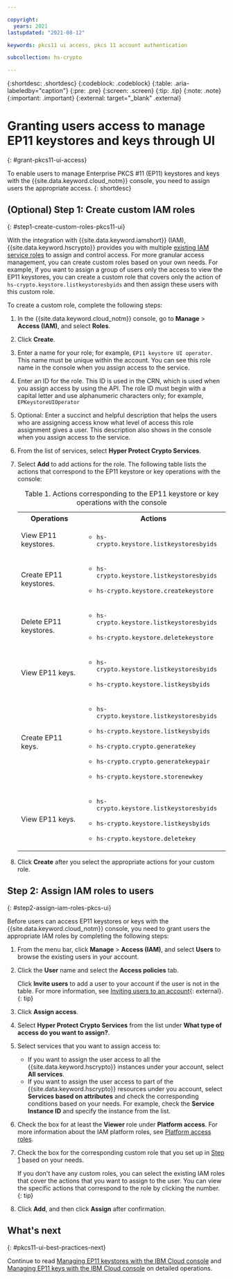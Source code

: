 ```yaml
---

copyright:
  years: 2021
lastupdated: "2021-08-12"

keywords: pkcs11 ui access, pkcs 11 account authentication

subcollection: hs-crypto

---
```


{:shortdesc: .shortdesc}
{:codeblock: .codeblock}
{:table: .aria-labeledby="caption"}
{:pre: .pre}
{:screen: .screen}
{:tip: .tip}
{:note: .note}
{:important: .important}
{:external: target="_blank" .external}

# Granting users access to manage EP11 keystores and keys through UI
{: #grant-pkcs11-ui-access}

To enable users to manage Enterprise PKCS #11 (EP11) keystores and keys with the {{site.data.keyword.cloud_notm}} console, you need to assign users the appropriate access.
{: shortdesc}

## (Optional) Step 1: Create custom IAM roles
{: #step1-create-custom-roles-pkcs11-ui}

With the integration with {{site.data.keyword.iamshort}} (IAM), {{site.data.keyword.hscrypto}} provides you with multiple [existing IAM service roles](/docs/hs-crypto?topic=hs-crypto-manage-access#service-access-roles) to assign and control access. For more granular access management, you can create custom roles based on your own needs. For example, if you want to assign a group of users only the access to view the EP11 keystores, you can create a custom role that covers only the action of `hs-crypto.keystore.listkeystoresbyids` and then assign these users with this custom role.

To create a custom role, complete the following steps:

1. In the {{site.data.keyword.cloud_notm}} console, go to **Manage** > **Access (IAM)**, and select **Roles**.
2. Click **Create**.
3. Enter a name for your role; for example, `EP11 keystore UI operator`. This name must be unique within the account. You can see this role name in the console when you assign access to the service.
4. Enter an ID for the role. This ID is used in the CRN, which is used when you assign access by using the API. The role ID must begin with a capital letter and use alphanumeric characters only; for example, `EPKeystoreUIOperator`
5. Optional: Enter a succinct and helpful description that helps the users who are assigning access know what level of access this role assignment gives a user. This description also shows in the console when you assign access to the service.
6. From the list of services, select **Hyper Protect Crypto Services**.
7. Select **Add** to add actions for the role. The following table lists the actions that correspond to the EP11 keystore or key operations with the console:

    <table>
    <tr>
      <th>Operations</th>
      <th>Actions</th>
    </tr>
    <tr>
      <td>View EP11 keystores.</td>
      <td>
        <ul>
          <li><code>hs-crypto.keystore.listkeystoresbyids</code></p>
        </ul>
      </td>
    </tr>
    <tr>
      <td>Create EP11 keystores.</td>
      <td>
        <ul>
          <li><code>hs-crypto.keystore.listkeystoresbyids</code></p>
          <li><code>hs-crypto.keystore.createkeystore</code></p>
        </ul>
      </td>
    </tr>
    <tr>
      <td>Delete EP11 keystores.</td>
      <td>
        <ul>
          <li><code>hs-crypto.keystore.listkeystoresbyids</code></p>
          <li><code>hs-crypto.keystore.deletekeystore</code></p>
        </ul>
      </td>
    </tr>
    <tr>
      <td>View EP11 keys.</td>
      <td>
        <ul>
          <li><code>hs-crypto.keystore.listkeystoresbyids</code></p>
          <li><code>hs-crypto.keystore.listkeysbyids</code></p>
        </ul>
      </td>
    </tr>
    <tr>
      <td>Create EP11 keys.</td>
      <td>
        <ul>
          <li><code>hs-crypto.keystore.listkeystoresbyids</code></p>
          <li><code>hs-crypto.keystore.listkeysbyids</code></p>
          <li><code>hs-crypto.crypto.generatekey</code></p>
          <li><code>hs-crypto.crypto.generatekeypair</code></p>
          <li><code>hs-crypto.keystore.storenewkey</code></p>
        </ul>
      </td>
    </tr>
    <tr>
      <td>View EP11 keys.</td>
      <td>
        <ul>
          <li><code>hs-crypto.keystore.listkeystoresbyids</code></p>
          <li><code>hs-crypto.keystore.listkeysbyids</code></p>
          <li><code>hs-crypto.keystore.deletekey</code></p>
        </ul>
      </td>
    </tr>
    <caption>Table 1. Actions corresponding to the EP11 keystore or key operations with the console</caption>
    </table>

8. Click **Create** after you select the appropriate actions for your custom role.

## Step 2: Assign IAM roles to users
{: #step2-assign-iam-roles-pkcs-ui}

Before users can access EP11 keystores or keys with the {{site.data.keyword.cloud_notm}} console, you need to grant users the appropriate IAM roles by completing the following steps:

1. From the menu bar, click **Manage** &gt; **Access (IAM)**, and select **Users** to browse the existing users in your account.
2. Click the **User** name and select the **Access policies** tab.

    Click **Invite users** to add a user to your account if the user is not in the table. For more information, see [Inviting users to an account](/docs/account?topic=account-iamuserinv){: external}.
    {: tip}

3. Click **Assign access**.
4. Select **Hyper Protect Crypto Services** from the list under **What type of access do you want to assign?**.
5. Select services that you want to assign access to:

    - If you want to assign the user access to all the {{site.data.keyword.hscrypto}} instances under your account, select **All services**.
    - If you want to assign the user access to part of the {{site.data.keyword.hscrypto}} resources under you account, select **Services based on attributes** and check the corresponding conditions based on your needs. For example, check the **Service Instance ID** and specify the instance from the list.

6. Check the box for at least the **Viewer** role under **Platform access**. For more information about the IAM platform roles, see [Platform access roles](/docs/hs-crypto?topic=hs-crypto-manage-access#platform-mgmt-roles).
7. Check the box for the corresponding custom role that you set up in [Step 1](#step1-create-custom-roles-pkcs11-ui) based on your needs.

    If you don't have any custom roles, you can select the existing IAM roles that cover the actions that you want to assign to the user. You can view the specific actions that correspond to the role by clicking the number.
    {: tip}

8. Click **Add**, and then click **Assign** after confirmation.

##  What's next
{: #pkcs11-ui-best-practices-next}

Continue to read [Managing EP11 keystores with the IBM Cloud console](/docs/hs-crypto?topic=hs-crypto-manage-ep11-keystores-ui) and [Managing EP11 keys with the IBM Cloud console](/docs/hs-crypto?topic=hs-crypto-manage-ep11-key-ui) on detailed operations.
